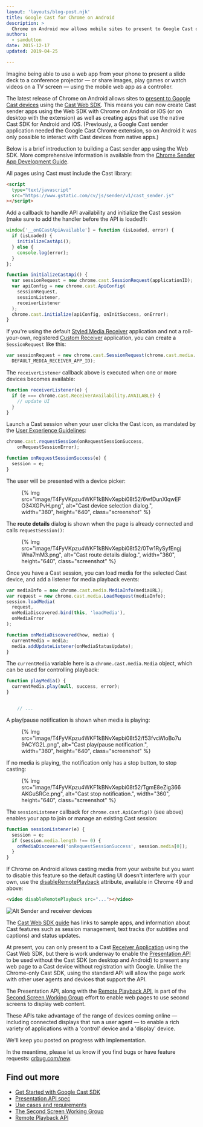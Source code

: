 ```yaml
---
layout: 'layouts/blog-post.njk'
title: Google Cast for Chrome on Android
description: >
  Chrome on Android now allows mobile sites to present to Google Cast devices using the Presentation API and the Cast Web SDK.
authors:
  - samdutton
date: 2015-12-17
updated: 2019-04-25

---
```


Imagine being able to use a web app from your phone to present a slide deck to a conference projector — or share images, play games or watch videos on a TV screen — using the mobile web app as a controller.

The latest release of Chrome on Android allows sites to [present to Google Cast devices](https://storage.googleapis.com/castapi/CastHelloVideo/index.html) using the [Cast Web SDK](https://developers.google.com/cast/docs/chrome_sender_setup). This means you can now create Cast sender apps using the Web SDK with Chrome on Android or iOS (or on desktop with the extension) as well as creating apps that use the native Cast SDK for Android and iOS. (Previously, a Google Cast sender application needed the Google Cast Chrome extension, so on Android it was only possible to interact with Cast devices from native apps.)

Below is a brief introduction to building a Cast sender app using the Web SDK. More comprehensive information is available from the [Chrome Sender App Development Guide](https://developers.google.com/cast/docs/chrome_sender_setup).

All pages using Cast must include the Cast library:

```html
<script
  type="text/javascript"
  src="https://www.gstatic.com/cv/js/sender/v1/cast_sender.js"
></script>
```

Add a callback to handle API availability and initialize the Cast session (make sure to add the handler before the API is loaded!):

```js
window['__onGCastApiAvailable'] = function (isLoaded, error) {
  if (isLoaded) {
    initializeCastApi();
  } else {
    console.log(error);
  }
};

function initializeCastApi() {
  var sessionRequest = new chrome.cast.SessionRequest(applicationID);
  var apiConfig = new chrome.cast.ApiConfig(
    sessionRequest,
    sessionListener,
    receiverListener
  );
  chrome.cast.initialize(apiConfig, onInitSuccess, onError);
}
```

If you're using the default [Styled Media Receiver](https://developers.google.com/cast/docs/receiver_apps#Styled) application and not a roll-your-own, registered [Custom Receiver](https://developers.google.com/cast/docs/custom_receiver) application, you can create a `SessionRequest` like this:

```js
var sessionRequest = new chrome.cast.SessionRequest(chrome.cast.media.
  DEFAULT_MEDIA_RECEIVER_APP_ID);
```

The `receiverListener` callback above is executed when one or more devices becomes available:

```js
function receiverListener(e) {
  if (e === chrome.cast.ReceiverAvailability.AVAILABLE) {
    // update UI
  }
}
```

Launch a Cast session when your user clicks the Cast icon, as mandated by the [User Experience Guidelines](https://developers.google.com/cast/docs/ux_guidelines#sender-cast-icon-available):

```js
chrome.cast.requestSession(onRequestSessionSuccess,
    onRequestSessionError);

function onRequestSessionSuccess(e) {
  session = e;
}
```

The user will be presented with a device picker:

<figure>{% Img src="image/T4FyVKpzu4WKF1kBNvXepbi08t52/6wfDunXlqwEFO34XGPvH.png", alt="Cast device selection dialog.", width="360", height="640", class="screenshot" %}</figure>

The **route details** dialog is shown when the page is already connected and calls `requestSession()`:

<figure>{% Img src="image/T4FyVKpzu4WKF1kBNvXepbi08t52/0Tw1RySyfEngjWna7mM3.png", alt="Cast route details dialog.", width="360", height="640", class="screenshot" %}</figure>

Once you have a Cast session, you can load media for the selected Cast device, and add a listener for media playback events:

```js
var mediaInfo = new chrome.cast.media.MediaInfo(mediaURL);
var request = new chrome.cast.media.LoadRequest(mediaInfo);
session.loadMedia(
  request,
  onMediaDiscovered.bind(this, 'loadMedia'),
  onMediaError
);

function onMediaDiscovered(how, media) {
  currentMedia = media;
  media.addUpdateListener(onMediaStatusUpdate);
}
```

The `currentMedia` variable here is a `chrome.cast.media.Media` object, which can be used for controlling playback:

```js
function playMedia() {
  currentMedia.play(null, success, error);
}


    // ...
```


A play/pause notification is shown when media is playing:

<figure>{% Img src="image/T4FyVKpzu4WKF1kBNvXepbi08t52/f53fvcWloBo7u9ACYG2L.png", alt="Cast play/pause notification.", width="360", height="640", class="screenshot" %}</figure>

If no media is playing, the notification only has a stop button, to stop casting:

<figure>{% Img src="image/T4FyVKpzu4WKF1kBNvXepbi08t52/TgmE8eZig366AKGuSRCe.png", alt="Cast stop notification.", width="360", height="640", class="screenshot" %}</figure>


The `sessionListener` callback for `chrome.cast.ApiConfig()` (see above) enables your app to join or manage an existing Cast session:

```js
function sessionListener(e) {
  session = e;
  if (session.media.length !== 0) {
    onMediaDiscovered('onRequestSessionSuccess', session.media[0]);
  }
}
```

If Chrome on Android allows casting media from your website but you want to disable this feature so the default casting UI doesn't interfere with your own, use the [disableRemotePlayback](https://w3c.github.io/remote-playback/#idl-def-htmlmediaelement-disableremoteplayback) attribute, available in Chrome 49 and above:

```html
<video disableRemotePlayback src="..."></video>
```

![Alt Sender and receiver devices](https://developers.google.com/web/updates/images/2015/11/presentation-api/screens.jpg)

The [Cast Web SDK guide](https://developers.google.com/cast/docs/chrome_sender_setup) has links to sample apps, and information about Cast features such as session management, text tracks (for subtitles and captions) and status updates.

At present, you can only present to a Cast [Receiver Application](https://developers.google.com/cast/docs/receiver_apps) using the Cast Web SDK, but there is work underway to enable the [Presentation API](https://w3c.github.io/presentation-api/) to be used without the Cast SDK (on desktop and Android) to present any web page to a Cast device without registration with Google. Unlike the Chrome-only Cast SDK, using the standard API will allow the page work with other user agents and devices that support the API.

The Presentation API, along with the [Remote Playback API](https://w3c.github.io/remote-playback/), is part of the [Second Screen Working Group](http://www.w3.org/2014/secondscreen) effort to enable web pages to use second screens to display web content.

These APIs take advantage of the range of devices coming online — including connected displays that run a user agent — to enable a rich variety of applications with a 'control' device and a 'display' device.

We'll keep you posted on progress with implementation.

In the meantime, please let us know if you find bugs or have feature requests: [crbug.com/new](https://crbug.com/new).

## Find out more

- [Get Started with Google Cast SDK](https://developers.google.com/cast/)
- [Presentation API spec](http://www.w3.org/TR/presentation-api)
- [Use cases and requirements](https://github.com/w3c/presentation-api/blob/gh-pages/uc-req.md)
- [The Second Screen Working Group](http://www.w3.org/2014/secondscreen/)
- [Remote Playback API](https://w3c.github.io/remote-playback)
